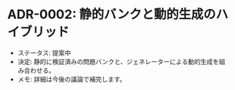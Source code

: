 # ADR-0002: 静的バンクと動的生成のハイブリッド

* ステータス: 提案中
* 決定: 静的に検証済みの問題バンクと、ジェネレーターによる動的生成を組み合わせる。
* メモ: 詳細は今後の議論で補完します。
